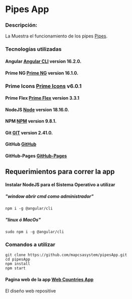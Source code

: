 # Pipes App

### Descripción:

La Muestra el funcionamiento de los pipes [Pipes](https://angular.io/api?query=pipe).

### Tecnologías utilizadas

#### Angular [Angular CLI](https://github.com/angular/angular-cli) version 16.2.0.

#### Prime NG [Prime NG](https://primeng.org/installation) version 16.1.0.

### Prime Icons [Prime Icons](https://primeng.org/icons) v6.0.1

#### Prime Flex [Prime Flex](https://www.primefaces.org/primeflex/) version 3.3.1

#### NodeJS [Node](https://nodejs.org/dist/v18.16.0/) version 18.16.0.

#### NPM [NPM](https://github.com/npm) version 9.8.1.

#### Git [GIT](https://git-scm.com/) version 2.41.0.

#### GitHub [GitHub](https://github.com/)

#### GitHub-Pages [GitHub-Pages](https://pages.github.com/)

## Requerimientos para correr la app

#### Instalar NodeJS para el Sistema Operativo a utilizar

##### "window abrir cmd como administrador"

```
npm i -g @angular/cli
```

##### "linux ó MacOs"

```
sudo npm i -g @angular/cli
```

### Comandos a utilizar

```
git clone https://github.com/mapcsasystem/pipesApp.git
cd pipesApp
npm install
npm start
```

#### Pagina web de la app [Web Countries App](https://mapcsasystem.github.io/pipesApp/)

El diseño web repositive
